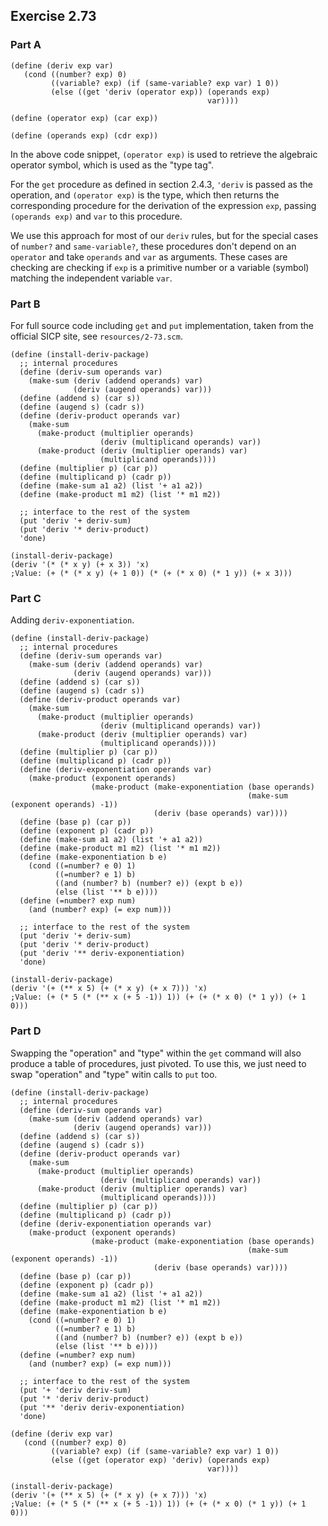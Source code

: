 ## Exercise 2.73

### Part A

```
(define (deriv exp var)
   (cond ((number? exp) 0)
         ((variable? exp) (if (same-variable? exp var) 1 0))
         (else ((get 'deriv (operator exp)) (operands exp)
                                            var))))

(define (operator exp) (car exp))

(define (operands exp) (cdr exp))
```

In the above code snippet, `(operator exp)` is used to retrieve the algebraic operator symbol, which is used as the "type tag".

For the `get` procedure as defined in section 2.4.3, `'deriv` is passed as the operation, and `(operator exp)` is the type, which then returns the corresponding procedure for the derivation of the expression `exp`, passing `(operands exp)` and `var` to this procedure.

We use this approach for most of our `deriv` rules, but for the special cases of `number?` and `same-variable?`, these procedures don't depend on an `operator` and take `operands` and `var` as arguments. These cases are checking are checking if `exp` is a primitive number or a variable (symbol) matching the independent variable `var`.

### Part B

For full source code including `get` and `put` implementation, taken from the official SICP site, see `resources/2-73.scm`.

```
(define (install-deriv-package)
  ;; internal procedures
  (define (deriv-sum operands var)
    (make-sum (deriv (addend operands) var)
              (deriv (augend operands) var)))
  (define (addend s) (car s))
  (define (augend s) (cadr s))
  (define (deriv-product operands var)
    (make-sum
      (make-product (multiplier operands)
                    (deriv (multiplicand operands) var))
      (make-product (deriv (multiplier operands) var)
                    (multiplicand operands))))
  (define (multiplier p) (car p))
  (define (multiplicand p) (cadr p))
  (define (make-sum a1 a2) (list '+ a1 a2))
  (define (make-product m1 m2) (list '* m1 m2))

  ;; interface to the rest of the system
  (put 'deriv '+ deriv-sum)
  (put 'deriv '* deriv-product)
  'done)

(install-deriv-package)
(deriv '(* (* x y) (+ x 3)) 'x)
;Value: (+ (* (* x y) (+ 1 0)) (* (+ (* x 0) (* 1 y)) (+ x 3)))
```

### Part C

Adding `deriv-exponentiation`.

```
(define (install-deriv-package)
  ;; internal procedures
  (define (deriv-sum operands var)
    (make-sum (deriv (addend operands) var)
              (deriv (augend operands) var)))
  (define (addend s) (car s))
  (define (augend s) (cadr s))
  (define (deriv-product operands var)
    (make-sum
      (make-product (multiplier operands)
                    (deriv (multiplicand operands) var))
      (make-product (deriv (multiplier operands) var)
                    (multiplicand operands))))
  (define (multiplier p) (car p))
  (define (multiplicand p) (cadr p))
  (define (deriv-exponentiation operands var)
    (make-product (exponent operands)
                  (make-product (make-exponentiation (base operands) 
                                                     (make-sum (exponent operands) -1))
                                (deriv (base operands) var))))
  (define (base p) (car p))
  (define (exponent p) (cadr p))
  (define (make-sum a1 a2) (list '+ a1 a2))
  (define (make-product m1 m2) (list '* m1 m2))
  (define (make-exponentiation b e)
    (cond ((=number? e 0) 1)
          ((=number? e 1) b)
          ((and (number? b) (number? e)) (expt b e))
          (else (list '** b e))))
  (define (=number? exp num)
    (and (number? exp) (= exp num)))

  ;; interface to the rest of the system
  (put 'deriv '+ deriv-sum)
  (put 'deriv '* deriv-product)
  (put 'deriv '** deriv-exponentiation)
  'done)

(install-deriv-package)
(deriv '(+ (** x 5) (+ (* x y) (+ x 7))) 'x)
;Value: (+ (* 5 (* (** x (+ 5 -1)) 1)) (+ (+ (* x 0) (* 1 y)) (+ 1 0)))
```

### Part D

Swapping the "operation" and "type" within the `get` command will also produce a table of procedures, just pivoted. To use this, we just need to swap "operation" and "type" witin calls to `put` too.

```
(define (install-deriv-package)
  ;; internal procedures
  (define (deriv-sum operands var)
    (make-sum (deriv (addend operands) var)
              (deriv (augend operands) var)))
  (define (addend s) (car s))
  (define (augend s) (cadr s))
  (define (deriv-product operands var)
    (make-sum
      (make-product (multiplier operands)
                    (deriv (multiplicand operands) var))
      (make-product (deriv (multiplier operands) var)
                    (multiplicand operands))))
  (define (multiplier p) (car p))
  (define (multiplicand p) (cadr p))
  (define (deriv-exponentiation operands var)
    (make-product (exponent operands)
                  (make-product (make-exponentiation (base operands) 
                                                     (make-sum (exponent operands) -1))
                                (deriv (base operands) var))))
  (define (base p) (car p))
  (define (exponent p) (cadr p))
  (define (make-sum a1 a2) (list '+ a1 a2))
  (define (make-product m1 m2) (list '* m1 m2))
  (define (make-exponentiation b e)
    (cond ((=number? e 0) 1)
          ((=number? e 1) b)
          ((and (number? b) (number? e)) (expt b e))
          (else (list '** b e))))
  (define (=number? exp num)
    (and (number? exp) (= exp num)))

  ;; interface to the rest of the system
  (put '+ 'deriv deriv-sum)
  (put '* 'deriv deriv-product)
  (put '** 'deriv deriv-exponentiation)
  'done)

(define (deriv exp var)
   (cond ((number? exp) 0)
         ((variable? exp) (if (same-variable? exp var) 1 0))
         (else ((get (operator exp) 'deriv) (operands exp)
                                            var))))

(install-deriv-package)
(deriv '(+ (** x 5) (+ (* x y) (+ x 7))) 'x)
;Value: (+ (* 5 (* (** x (+ 5 -1)) 1)) (+ (+ (* x 0) (* 1 y)) (+ 1 0)))
```